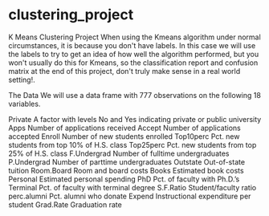 # clustering_project
K Means Clustering Project
When using the Kmeans algorithm under normal circumstances, it is because you don't have labels. In this case we will use the labels to try to get an idea of how well the algorithm performed, but you won't usually do this for Kmeans, so the classification report and confusion matrix at the end of this project, don't truly make sense in a real world setting!.

The Data
We will use a data frame with 777 observations on the following 18 variables.

Private A factor with levels No and Yes indicating private or public university
Apps Number of applications received
Accept Number of applications accepted
Enroll Number of new students enrolled
Top10perc Pct. new students from top 10% of H.S. class
Top25perc Pct. new students from top 25% of H.S. class
F.Undergrad Number of fulltime undergraduates
P.Undergrad Number of parttime undergraduates
Outstate Out-of-state tuition
Room.Board Room and board costs
Books Estimated book costs
Personal Estimated personal spending
PhD Pct. of faculty with Ph.D.’s
Terminal Pct. of faculty with terminal degree
S.F.Ratio Student/faculty ratio
perc.alumni Pct. alumni who donate
Expend Instructional expenditure per student
Grad.Rate Graduation rate
